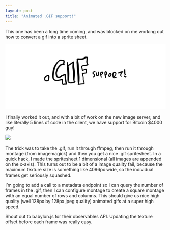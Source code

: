 ```yaml
---
layout: post
title: "Animated .GIF support!"
---
```


This one has been a long time coming, and was blocked on me working out how to convert a gif into a sprite sheet.

![](/images/posts/gif-support.png)

I finally worked it out, and with a bit of work on the new image server, and like literally 5 lines of code in the client, we have support for Bitcoin $4000 guy!

![](http://i.imgur.com/TKiAJWX.gif)

The trick was to take the .gif, run it through ffmpeg, then run it through montage (from imagemagick) and then you get a nice .gif spritesheet. In a quick hack, I made the spritesheet 1 dimensional (all images are appended on the x-axis). This turns out to be a bit of a image quality fail, because the maximum texture size is something like 4096px wide, so the individual frames get seriously squashed.

I’m going to add a call to a metadata endpoint so I can query the number of frames in the .gif, then I can configure montage to create a square montage with an equal number of rows and columns. This should give us nice high quality (well 128px by 128px jpeg quality) animated gifs at a super high speed.

Shout out to babylon.js for their observables API. Updating the texture offset before each frame was really easy.